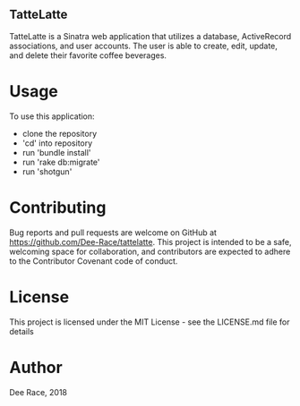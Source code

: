 ## TatteLatte

TatteLatte is a Sinatra web application that utilizes a database, ActiveRecord associations, and user accounts. The user is able to create, edit, update, and delete their favorite coffee beverages.

# Usage

To use this application:

  - clone the repository
  - 'cd' into repository
  - run 'bundle install'
  - run 'rake db:migrate'
  - run 'shotgun'

# Contributing


Bug reports and pull requests are welcome on GitHub at https://github.com/Dee-Race/tattelatte. This project is intended to be a safe, welcoming space for collaboration, and contributors are expected to adhere to the Contributor Covenant code of conduct.


# License

This project is licensed under the MIT License - see the LICENSE.md file for details

# Author

Dee Race, 2018

